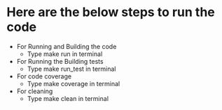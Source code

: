 # Here are the below steps to run the code
* For Running and Building the code
    * Type make run in terminal
* For Running the Building tests
    * Type make run_test in terminal
* For code coverage
    * Type make coverage in terminal
* For cleaning
    * Type make clean in terminal
